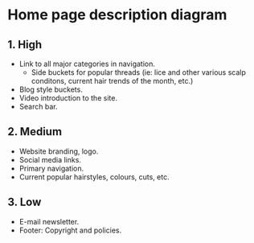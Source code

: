 # Home page description diagram

## 1. High

- Link to all major categories in navigation.
	- Side buckets for popular threads (ie: lice and other various scalp conditons, current hair trends of the month, etc.)
- Blog style buckets.	
- Video introduction to the site.
- Search bar.

## 2. Medium

- Website branding, logo.
- Social media links.
- Primary navigation.
- Current popular hairstyles, colours, cuts, etc.

## 3. Low

- E-mail newsletter.
- Footer: Copyright and policies.